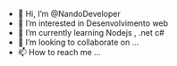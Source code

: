 - 👋 Hi, I’m @NandoDeveloper  
- 👀 I’m interested in  Desenvolvimento web
- 🌱 I’m currently learning  Nodejs , .net c# 
- 💞️ I’m looking to collaborate on ...
- 📫 How to reach me ...

<!---
NandoDeveloper/NandoDeveloper is a ✨ special ✨ repository because its `README.md` (this file) appears on your GitHub profile.
You can click the Preview link to take a look at your changes.
--->
